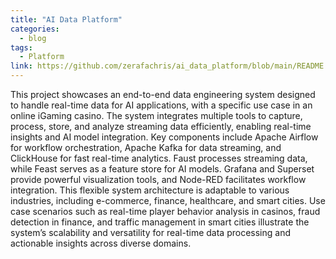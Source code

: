 ```yaml
---
title: "AI Data Platform"
categories:
  - blog
tags:
  - Platform
link: https://github.com/zerafachris/ai_data_platform/blob/main/README.md
---
```


This project showcases an end-to-end data engineering system designed to handle real-time data for AI applications, with a specific use case in an online iGaming casino. The system integrates multiple tools to capture, process, store, and analyze streaming data efficiently, enabling real-time insights and AI model integration. Key components include Apache Airflow for workflow orchestration, Apache Kafka for data streaming, and ClickHouse for fast real-time analytics. Faust processes streaming data, while Feast serves as a feature store for AI models. Grafana and Superset provide powerful visualization tools, and Node-RED facilitates workflow integration. This flexible system architecture is adaptable to various industries, including e-commerce, finance, healthcare, and smart cities. Use case scenarios such as real-time player behavior analysis in casinos, fraud detection in finance, and traffic management in smart cities illustrate the system’s scalability and versatility for real-time data processing and actionable insights across diverse domains.